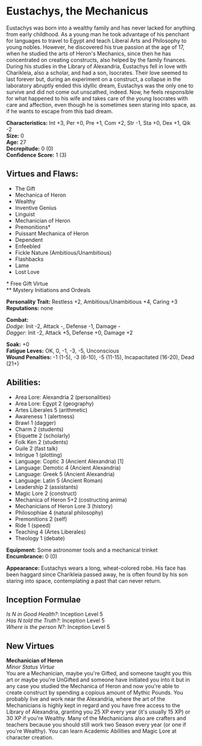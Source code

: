 # Eustachys, the Mechanicus

Eustachys was born into a wealthy family and has never lacked for anything from early childhood. As a young man he took advantage of his penchant for languages ​​to travel to Egypt and teach Liberal Arts and Philosophy to young nobles. However, he discovered his true passion at the age of 17, when he studied the arts of Heron's Mechanics, since then he has concentrated on creating constructs, also helped by the family finances. During his studies in the Library of Alexandria, Eustachys fell in love with Charikleia, also a scholar, and had a son, Isocrates. Their love seemed to last forever but, during an experiment on a construct, a collapse in the laboratory abruptly ended this idyllic dream, Eustachys was the only one to survive and did not come out unscathed, indeed. Now, he feels responsible for what happened to his wife and takes care of the young Isocrates with care and affection, even though he is sometimes seen staring into space, as if he wants to escape from this bad dream.

**Characteristics:** Int +3, Per +0, Pre +1, Com +2, Str -1, Sta +0, Dex +1, Qik -2  
**Size:** 0  
**Age:** 27  
**Decrepitude:** 0 (0)  
**Confidence Score:** 1 (3)

## Virtues and Flaws:

- The Gift
- Mechanica of Heron
- Wealthy
- Inventive Genius
- Linguist
- Mechanician of Heron
- Premonitions*
- Puissant Mechanica of Heron
- Dependent
- Enfeebled
- Fickle Nature (Ambitious/Unambitious)
- Flashbacks
- Lame
- Lost Love

\* Free Gift Virtue  
** Mystery Initiations and Ordeals

**Personality Trait:** Restless +2, Ambitious/Unambitious +4, Caring +3  
**Reputations:** none

**Combat:**  
*Dodge*: Init -2, Attack -, Defense -1, Damage -   
*Dagger*: Init -2, Attack +5, Defense +0, Damage +2

**Soak:** +0  
**Fatigue Leves:** OK, 0, -1, -3, -5, Unconscious  
**Wound Penalties:** -1 (1-5), -3 (6-10), -5 (11-15), Incapacitated (16-20), Dead (21+)

## Abilities:

+ Area Lore: Alexandria 2 (personalities)
+ Area Lore: Egypt 2 (geography)
+ Artes Liberales 5 (arithmetic)
+ Awareness 1 (alertness)
+ Brawl 1 (dagger)
+ Charm 2 (students)
+ Etiquette 2 (scholarly)
+ Folk Ken 2 (students)
+ Guile 2 (fast talk)
+ Intrigue 1 (plotting)
+ Language: Coptic 3 (Ancient Alexandria) [1]
+ Language: Demotic 4 (Ancient Alexandria)
+ Language: Greek 5 (Ancient Alexandria)
+ Language: Latin 5 (Ancient Roman)
+ Leadership 2 (assistants)
+ Magic Lore 2 (construct)
+ Mechanica of Heron 5+2 (costructing anima)
+ Mechanicians of Heron Lore 3 (history)
+ Philosophiae 4 (natural philosophy)
+ Premonitions 2 (self)
+ Ride 1 (speed)
+ Teaching 4 (Artes Liberales)
+ Theology 1 (debate)

**Equipment:** Some astronomer tools and a mechanical trinket  
**Encumbrance:** 0 (0)

**Appearance:** Eustachys wears a long, wheat-colored robe. His face has been haggard since Charikleia passed away, he is often found by his son staring into space, contemplating a past that can never return.

## Inception Formulae

*Is N in Good Health?*: Inception Level 5  
*Has N told the Truth?*: Inception Level 5  
*Where is the person N?*: Inception Level 5

## New Virtues

**Mechanician of Heron**  
*Minor Status Virtue*  
You are a Mechanician, maybe you're Gifted, and someone taught you this art or maybe you're UnGifted and someone have initiated you into it but in any case you studied the Mechanica of Heron and now you're able to create construct by spending a copious amount of Mythic Pounds. You probably live and work near the Alexandria, where the art of the Mechanicians is highly kept in regard and you have free access to the Library of Alexandria, granting you 25 XP every year (it's usually 15 XP) or 30 XP if you're Wealthy. Many of the Mechanicians also are crafters and teachers because you should still work two Season every year (or one if you're Wealthy). You can learn Academic Abilities and Magic Lore at character creation.
